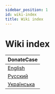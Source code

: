 ```yaml
---
sidebar_position: 1
id: wiki-index
title: Wiki index
---
```


# Wiki index

| DonateCase                                                                        |
|-----------------------------------------------------------------------------------|
| [English](https://wiki.jodex.xyz/docs/DonateCase/donatecase-main)       |
| [Русский](https://wiki.jodex.xyz/ru/docs/DonateCase/donatecase-main)    |
| [Українська](https://wiki.jodex.xyz/ua/docs/DonateCase/donatecase-main) |
